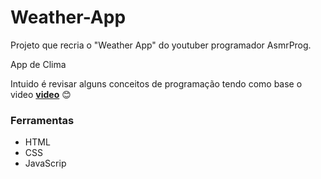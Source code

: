 # Weather-App

Projeto que recria o "Weather App" do youtuber programador AsmrProg. 

App de Clima

Intuido é revisar alguns conceitos de programação tendo como base o video [**video**](https://www.youtube.com/watch?v=iILFBGm_I9M&ab_channel=AsmrProg) 😊

### Ferramentas ###
- HTML
- CSS
- JavaScrip
